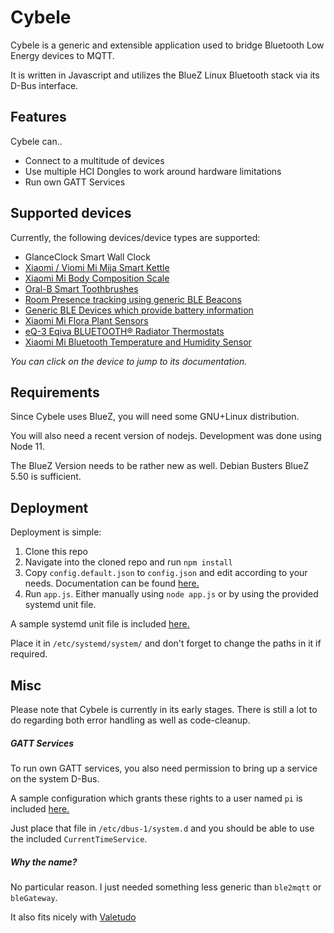 # Cybele

Cybele is a generic and extensible application used to bridge Bluetooth Low Energy devices to MQTT.

It is written in Javascript and utilizes the BlueZ Linux Bluetooth stack via its D-Bus interface.

## Features
Cybele can..
* Connect to a multitude of devices
* Use multiple HCI Dongles to work around hardware limitations
* Run own GATT Services

## Supported devices
Currently, the following devices/device types are supported:

* GlanceClock Smart Wall Clock
* [Xiaomi / Viomi Mi Mija Smart Kettle](docs/devices/MiSmartKettle.md)
* [Xiaomi Mi Body Composition Scale](docs/devices/MiBodyCompositionScale.md)
* [Oral-B Smart Toothbrushes](docs/devices/OralBToothbrush.md)
* [Room Presence tracking using generic BLE Beacons](docs/devices/RoomPresenceBeacon.md)
* [Generic BLE Devices which provide battery information](docs/devices/BatteryPoweredDevice.md)
* [Xiaomi Mi Flora Plant Sensors](docs/devices/MiFlora.md)
* [eQ-3 Eqiva BLUETOOTH® Radiator Thermostats](docs/devices/EqivaThermostat.md)
* [Xiaomi Mi Bluetooth Temperature and Humidity Sensor](docs/devices/MiThermometer.md)

_You can click on the device to jump to its documentation._

## Requirements
Since Cybele uses BlueZ, you will need some GNU+Linux distribution.

You will also need a recent version of nodejs. Development was done using Node 11.

The BlueZ Version needs to be rather new as well. Debian Busters BlueZ 5.50 is sufficient.

## Deployment
Deployment is simple:
1. Clone this repo
2. Navigate into the cloned repo and run `npm install`
3. Copy `config.default.json` to `config.json` and edit according to your needs. Documentation can be found [here.](docs/index.md)
4. Run `app.js`. Either manually using `node app.js` or by using the provided systemd unit file.

A sample systemd unit file is included [here.](deployment/systemd/cybele.service)

Place it in `/etc/systemd/system/` and don't forget to change the paths in it if required.

## Misc
Please note that Cybele is currently in its early stages.
There is still a lot to do regarding both error handling as well as code-cleanup.

##### GATT Services
To run own GATT services, you also need permission to bring up a service on the system D-Bus.

A sample configuration which grants these rights to a user named `pi` is included [here.](deployment/dbus/cybele.conf)

Just place that file in `/etc/dbus-1/system.d` and you should be able to use the included `CurrentTimeService`.

##### Why the name?
No particular reason. I just needed something less generic than `ble2mqtt` or `bleGateway`.

It also fits nicely with [Valetudo](https://github.com/Hypfer/Valetudo)
